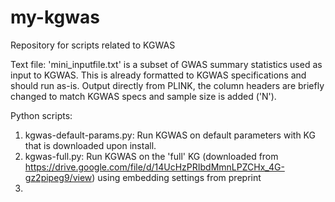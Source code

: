 # my-kgwas
Repository for scripts related to KGWAS 

Text file: 'mini_inputfile.txt' is a subset of GWAS summary statistics used as input to KGWAS. This is already formatted to KGWAS specifications and should run as-is. Output directly from PLINK, the column headers are briefly changed to match KGWAS specs and sample size is added ('N').

Python scripts:
1. kgwas-default-params.py: Run KGWAS on default parameters with KG that is downloaded upon install.
2. kgwas-full.py: Run KGWAS on the 'full' KG (downloaded from https://drive.google.com/file/d/14UcHzPRIbdMmnLPZCHx_4G-gz2pipeg9/view) using embedding settings from preprint
3. 

